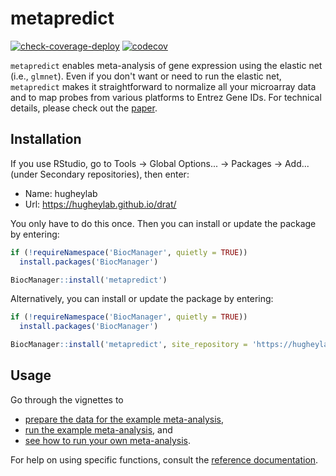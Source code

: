 # metapredict

[![check-coverage-deploy](https://github.com/hugheylab/metapredict/workflows/check-coverage-deploy/badge.svg)](https://github.com/hugheylab/metapredict/actions)
[![codecov](https://codecov.io/gh/hugheylab/metapredict/branch/master/graph/badge.svg?token=nRgjANwZ6s)](https://codecov.io/gh/hugheylab/metapredict)

`metapredict` enables meta-analysis of gene expression using the elastic net (i.e., `glmnet`). Even if you don't want or need to run the elastic net, `metapredict` makes it straightforward to normalize all your microarray data and to map probes from various platforms to Entrez Gene IDs. For technical details, please check out the [paper](https://doi.org/10.1093/nar/gkv229).

## Installation

If you use RStudio, go to Tools -> Global Options... -> Packages -> Add... (under Secondary repositories), then enter:

- Name: hugheylab
- Url: https://hugheylab.github.io/drat/

You only have to do this once. Then you can install or update the package by entering:

```R
if (!requireNamespace('BiocManager', quietly = TRUE))
  install.packages('BiocManager')

BiocManager::install('metapredict')
```

Alternatively, you can install or update the package by entering:

```R
if (!requireNamespace('BiocManager', quietly = TRUE))
  install.packages('BiocManager')

BiocManager::install('metapredict', site_repository = 'https://hugheylab.github.io/drat/')
```

## Usage

Go through the vignettes to

- [prepare the data for the example meta-analysis](https://metapredict.hugheylab.org/articles/prepare_example.html),
- [run the example meta-analysis](https://metapredict.hugheylab.org/articles/run_example.html), and
- [see how to run your own meta-analysis](https://metapredict.hugheylab.org/articles/guide.html).

For help on using specific functions, consult the [reference documentation](https://metapredict.hugheylab.org/reference/index.html).
